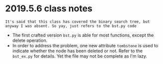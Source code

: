 # 2019.5.6 class notes

```rua
It's said that this class has covered the binary search tree, but anyway I was absent. So yay, just refers to the bst.py code
```

* The first crafted version `bst.py` is able for most functions, except the delete operation.
* In order to address the problem, one new attribute `tombstone` is used to indicate whether the node has been deleted or not. Refer to the `bst_ex.py` for details. Yet the file may not be complete as I'm lazy.
